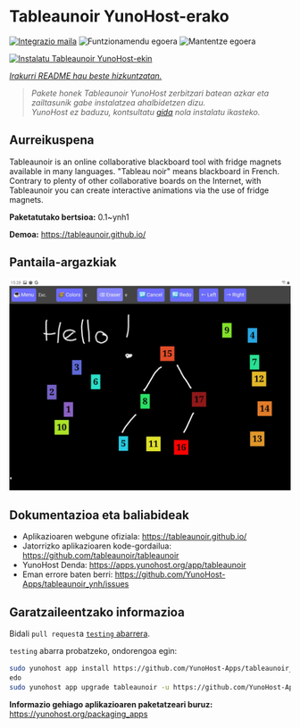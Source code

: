 <!--
Ohart ongi: README hau automatikoki sortu da <https://github.com/YunoHost/apps/tree/master/tools/readme_generator>ri esker
EZ editatu eskuz.
-->

# Tableaunoir YunoHost-erako

[![Integrazio maila](https://dash.yunohost.org/integration/tableaunoir.svg)](https://ci-apps.yunohost.org/ci/apps/tableaunoir/) ![Funtzionamendu egoera](https://ci-apps.yunohost.org/ci/badges/tableaunoir.status.svg) ![Mantentze egoera](https://ci-apps.yunohost.org/ci/badges/tableaunoir.maintain.svg)

[![Instalatu Tableaunoir YunoHost-ekin](https://install-app.yunohost.org/install-with-yunohost.svg)](https://install-app.yunohost.org/?app=tableaunoir)

*[Irakurri README hau beste hizkuntzatan.](./ALL_README.md)*

> *Pakete honek Tableaunoir YunoHost zerbitzari batean azkar eta zailtasunik gabe instalatzea ahalbidetzen dizu.*  
> *YunoHost ez baduzu, kontsultatu [gida](https://yunohost.org/install) nola instalatu ikasteko.*

## Aurreikuspena

Tableaunoir is an online collaborative blackboard tool with fridge magnets available in many languages. "Tableau noir" means blackboard in French. Contrary to plenty of other collaborative boards on the Internet, with Tableaunoir you can create interactive animations via the use of fridge magnets.

**Paketatutako bertsioa:** 0.1~ynh1

**Demoa:** <https://tableaunoir.github.io/>

## Pantaila-argazkiak

![Tableaunoir(r)en pantaila-argazkia](./doc/screenshots/screenshot.jpg)

## Dokumentazioa eta baliabideak

- Aplikazioaren webgune ofiziala: <https://tableaunoir.github.io/>
- Jatorrizko aplikazioaren kode-gordailua: <https://github.com/tableaunoir/tableaunoir>
- YunoHost Denda: <https://apps.yunohost.org/app/tableaunoir>
- Eman errore baten berri: <https://github.com/YunoHost-Apps/tableaunoir_ynh/issues>

## Garatzaileentzako informazioa

Bidali `pull request`a [`testing` abarrera](https://github.com/YunoHost-Apps/tableaunoir_ynh/tree/testing).

`testing` abarra probatzeko, ondorengoa egin:

```bash
sudo yunohost app install https://github.com/YunoHost-Apps/tableaunoir_ynh/tree/testing --debug
edo
sudo yunohost app upgrade tableaunoir -u https://github.com/YunoHost-Apps/tableaunoir_ynh/tree/testing --debug
```

**Informazio gehiago aplikazioaren paketatzeari buruz:** <https://yunohost.org/packaging_apps>

